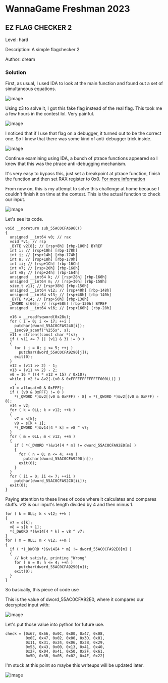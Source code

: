 # WannaGame Freshman 2023
## EZ FLAG CHECKER 2

Level: hard

Description: A simple flagchecker 2

Author: dream

### Solution

First, as usual, I used IDA to look at the main function and found out a set of simultaneous equations.

![image](https://github.com/san601/WannaGame-Freshman-2023/assets/144963803/3d9a8fbd-4a04-4b58-b0b6-008a6bf18c48)

Using z3 to solve it, I got this fake flag instead of the real flag. This took me a few hours in the contest lol. Very painful.

![image](https://github.com/san601/WannaGame-Freshman-2023/assets/144963803/6dfaf625-86b7-4fa7-b360-1766174ea462)

I noticed that if I use that flag on a debugger, it turned out to be the correct one. So I knew that there was some kind of anti-debugger trick inside.

![image](https://github.com/san601/WannaGame-Freshman-2023/assets/144963803/99313b1b-e941-4f3b-b095-8c80638c894d)

Continue examining using IDA, a bunch of ptrace functions appeared so I knew that this was the ptrace anti-debugging mechanism. 

It's very easy to bypass this, just set a breakpoint at ptrace function, finish the function and then set RAX register to 0x0. [For more information](https://jaybailey216.com/debugging-stripped-binaries/)

From now on, this is my attempt to solve this challenge at home because I couldn't finish it on time at the contest.
This is the actual function to check our input.

![image](https://github.com/san601/WannaGame-Freshman-2023/assets/144963803/f7b7a008-e34c-4b3a-a783-b444e002a40c)

Let's see its code.

```c=
void __noreturn sub_55AC0CFA696C()
{
  unsigned __int64 v0; // rax
  void *v1; // rsp
  _BYTE v2[8]; // [rsp+8h] [rbp-180h] BYREF
  int i; // [rsp+10h] [rbp-178h]
  int j; // [rsp+14h] [rbp-174h]
  int n; // [rsp+18h] [rbp-170h]
  int ii; // [rsp+1Ch] [rbp-16Ch]
  int v7; // [rsp+20h] [rbp-168h]
  int v8; // [rsp+24h] [rbp-164h]
  unsigned __int64 k; // [rsp+28h] [rbp-160h]
  unsigned __int64 m; // [rsp+30h] [rbp-158h]
  size_t v11; // [rsp+38h] [rbp-150h]
  unsigned __int64 v12; // [rsp+40h] [rbp-148h]
  unsigned __int64 v13; // [rsp+48h] [rbp-140h]
  _BYTE *v14; // [rsp+50h] [rbp-138h]
  _DWORD s[66]; // [rsp+58h] [rbp-130h] BYREF
  unsigned __int64 v16; // [rsp+160h] [rbp-28h]

  v16 = __readfsqword(0x28u);
  for ( i = 0; i <= 17; ++i )
    putchar(dword_55AC0CFA9240[i]);
  __isoc99_scanf("%255s", s);
  v11 = strlen((const char *)s);
  if ( v11 <= 7 || (v11 & 3) != 0 )
  {
    for ( j = 0; j <= 5; ++j )
      putchar(dword_55AC0CFA9290[j]);
    exit(0);
  }
  v12 = (v11 >> 2) - 1;
  v13 = (v11 >> 2) - 2;
  v0 = 16 * ((4 * v12 + 15) / 0x10);
  while ( v2 != &v2[-(v0 & 0xFFFFFFFFFFFFF000LL)] )
    ;
  v1 = alloca(v0 & 0xFFF);
  if ( (v0 & 0xFFF) != 0 )
    *(_QWORD *)&v2[(v0 & 0xFFF) - 8] = *(_QWORD *)&v2[(v0 & 0xFFF) - 8];
  v14 = v2;
  for ( k = 0LL; k < v12; ++k )
  {
    v7 = s[k];
    v8 = s[k + 1];
    *(_DWORD *)&v14[4 * k] = v8 ^ v7;
  }
  for ( m = 0LL; m < v12; ++m )
  {
    if ( *(_DWORD *)&v14[4 * m] != dword_55AC0CFA92E0[m] )
    {
      for ( n = 0; n <= 4; ++n )
        putchar(dword_55AC0CFA9290[n]);
      exit(0);
    }
  }
  for ( ii = 0; ii <= 7; ++ii )
    putchar(dword_55AC0CFA92C0[ii]);
  exit(0);
}
```

Paying attention to these lines of code where it calculates and compares stuffs. v12 is our input's length divided by 4 and then minus 1.

```c=
for ( k = 0LL; k < v12; ++k )
{
  v7 = s[k];
  v8 = s[k + 1];
  *(_DWORD *)&v14[4 * k] = v8 ^ v7;
}
for ( m = 0LL; m < v12; ++m )
{
  if ( *(_DWORD *)&v14[4 * m] != dword_55AC0CFA92E0[m] )
  {
    // Not satisfy, printing "Wrong"
    for ( n = 0; n <= 4; ++n )
      putchar(dword_55AC0CFA9290[n]);
    exit(0);
  }
}
```

So basically, this piece of code use 

This is the value of dword_55AC0CFA92E0, where it compares our decrypted input with:

![image](https://github.com/san601/WannaGame-Freshman-2023/assets/144963803/4e0c4831-473c-43d4-9056-a094f49c7c12)

Let's put those value into python for future use.

```python=
check = [0x67, 0x66, 0x0C, 0x00, 0x47, 0x08, 
         0x0E, 0x47, 0x02, 0x00, 0x3D, 0x01, 
         0x11, 0x31, 0x24, 0x06, 0x3B, 0x29, 
         0x53, 0x43, 0x00, 0x13, 0x41, 0x40, 
         0x2F, 0x04, 0x41, 0x50, 0x2F, 0x61, 
         0x5D, 0x3B, 0x05, 0x02, 0x4F, 0x22]

```

I'm stuck at this point so maybe this writeups will be updated later.

![image](https://github.com/san601/WannaGame-Freshman-2023/assets/144963803/f87d9ead-1942-433f-903c-7de0c5a62124)

